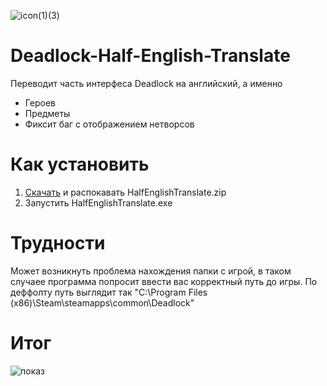 
![icon(1)(3)](https://github.com/user-attachments/assets/732225fb-46f0-42e3-833e-fc0a50cd4e45)



# Deadlock-Half-English-Translate
Переводит часть интерфеса Deadlock на английский, а именно

 - Героев
 - Предметы
 - Фиксит баг с отображением нетворсов

# Как установить

1. [Скачать](https://github.com/megiculaa/Deadlock-Half-English-Translate/releases/tag/release) и распокавать HalfEnglishTranslate.zip
2. Запустить HalfEnglishTranslate.exe

# Трудности
Может возникнуть проблема нахождения папки с игрой, в таком случаее программа попросит ввести вас корректный путь до игры.
По деффолту путь выглядит так "C:\Program Files (x86)\Steam\steamapps\common\Deadlock"

# Итог
![показ](https://github.com/user-attachments/assets/d1f0291a-6ad4-4ff4-abf1-91498cf646d6)
